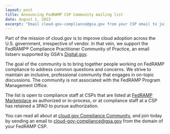 ```yaml
---
layout: post
title: Announcing FedRAMP CSP Community mailing list
date: August 1, 2023
excerpt: "Email cloud-gov-compliance@gsa.gov from your CSP email to join"
---
```


Part of the mission of cloud.gov is to improve cloud adoption across the U.S. government, irrespective of vendor. In that vein, we support the FedRAMP®️ Compliance Practitioner Community of Practice, an email listserv supported by GSA's [Digital.gov](https://digital.gov/).

The goal of the community is to bring together people working on FedRAMP compliance to address common questions and concerns.  We strive to maintain an inclusive, professional community that engages in on-topic discussions. The community is not associated with the FedRAMP Program Management Office.

The list is open to compliance staff at CSPs that are listed at [FedRAMP Marketplace](https://marketplace.fedramp.gov) as authorized or in-process, or at compliance staff at a CSP has retained a 3PAO to pursue authorization.

You can read all about at [cloud.gov Compliance Community](https://cloud.gov/docs/compliance/compliance-community/), and join today by sending an email to [cloud-gov-compliance@gsa.gov](mailto:cloud-gov-compliance@gsa.gov) from the domain of your FedRAMP CSP.
